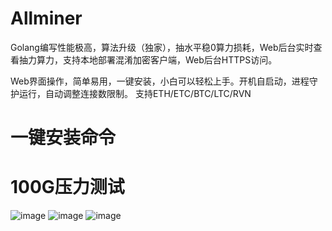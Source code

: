 # Allminer 
Golang编写性能极高，算法升级（独家），抽水平稳0算力损耗，Web后台实时查看抽力算力，支持本地部署混淆加密客户端，Web后台HTTPS访问。

Web界面操作，简单易用，一键安装，小白可以轻松上手。开机自启动，进程守护运行，自动调整连接数限制。  支持ETH/ETC/BTC/LTC/RVN  

# 一键安装命令

# 100G压力测试
![image](https://user-images.githubusercontent.com/105292192/168423581-1eeb4647-4a88-4b1d-884f-db1179792d0d.png)
![image](https://user-images.githubusercontent.com/105292192/168423593-595242fc-0808-4609-b438-7911ab1a92db.png)
![image](https://user-images.githubusercontent.com/105292192/168423650-f37b8da0-2a5e-4961-b7f7-eed841cd81b3.png)
